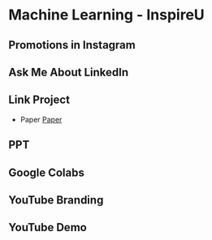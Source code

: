 # Machine Learning - InspireU

## Promotions in Instagram

## Ask Me About LinkedIn

## Link Project


- Paper [Paper](https://drive.google.com/drive/folders/1jfyfJ0VYX8A6x5AN54DYHcxC1OpPgE8m)

## PPT

## Google Colabs

## YouTube Branding

## YouTube Demo


